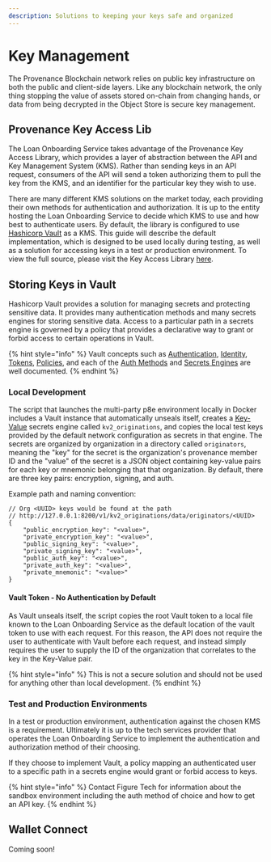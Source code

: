 ```yaml
---
description: Solutions to keeping your keys safe and organized
---
```


# Key Management

The Provenance Blockchain network relies on public key infrastructure on both the public and client-side layers. Like any blockchain network, the only thing stopping the value of assets stored on-chain from changing hands, or data from being decrypted in the Object Store is secure key management.

## Provenance Key Access Lib

The Loan Onboarding Service takes advantage of the Provenance Key Access Library, which provides a layer of abstraction between the API and Key Management System (KMS). Rather than sending keys in an API request, consumers of the API will send a token authorizing them to pull the key from the KMS, and an identifier for the particular key they wish to use.

There are many different KMS solutions on the market today, each providing their own methods for authentication and authorization. It is up to the entity hosting the Loan Onboarding Service to decide which KMS to use and how best to authenticate users. By default, the library is configured to use [Hashicorp Vault](https://www.vaultproject.io) as a KMS. This guide will describe the default implementation, which is designed to be used locally during testing, as well as a solution for accessing keys in a test or production environment. To view the full source, please visit the Key Access Library [here](https://github.com/provenance-io/originator-key-access-lib).

## Storing Keys in Vault

Hashicorp Vault provides a solution for managing secrets and protecting sensitive data. It provides many authentication methods and many secrets engines for storing sensitive data. Access to a particular path in a secrets engine is governed by a policy that provides a declarative way to grant or forbid access to certain operations in Vault.

{% hint style="info" %}
Vault concepts such as [Authentication](https://www.vaultproject.io/docs/concepts/auth), [Identity](https://www.vaultproject.io/docs/concepts/identity), [Tokens](https://www.vaultproject.io/docs/concepts/tokens), [Policies](https://www.vaultproject.io/docs/concepts/policies), and each of the [Auth Methods](https://www.vaultproject.io/docs/auth) and [Secrets Engines](https://www.vaultproject.io/docs/secrets) are well documented.
{% endhint %}

### Local Development

The script that launches the multi-party p8e environment locally in Docker includes a Vault instance that automatically unseals itself, creates a [Key-Value](https://www.vaultproject.io/docs/secrets/kv/kv-v2) secrets engine called `kv2_originations`, and copies the local test keys provided by the default network configuration as secrets in that engine. The secrets are organized by organization in a directory called `originators`, meaning the "key"  for the secret is the organization's provenance member ID and the "value" of the secret is a JSON object containing key-value pairs for each key or mnemonic belonging that that organization. By default, there are three key pairs: encryption, signing, and auth.

Example path and naming convention:

```
// Org <UUID> keys would be found at the path
// http://127.0.0.1:8200/v1/kv2_originations/data/originators/<UUID>
{
    "public_encryption_key": "<value>",
    "private_encryption_key": "<value>",
    "public_signing_key": "<value>",
    "private_signing_key": "<value>",
    "public_auth_key": "<value>",
    "private_auth_key": "<value>",
    "private_mnemonic": "<value>"
}
```

#### Vault Token - No Authentication by Default

As Vault unseals itself, the script copies the root Vault token to a local file known to the Loan Onboarding Service as the default location of the vault token to use with each request. For this reason, the API does not require the user to authenticate with Vault before each request, and instead simply requires the user to supply the ID of the organization that correlates to the key in the Key-Value pair.

{% hint style="info" %}
This is not a secure solution and should not be used for anything other than local development.
{% endhint %}

### Test and Production Environments

In a test or production environment, authentication against the chosen KMS is a requirement. Ultimately it is up to the tech services provider that operates the Loan Onboarding Service to implement the authentication and authorization method of their choosing.

If they choose to implement Vault, a policy mapping an authenticated user to a specific path in a secrets engine would grant or forbid access to keys.

{% hint style="info" %}
Contact Figure Tech for information about the sandbox environment including the auth method of choice and how to get an API key.
{% endhint %}

## Wallet Connect

Coming soon!
